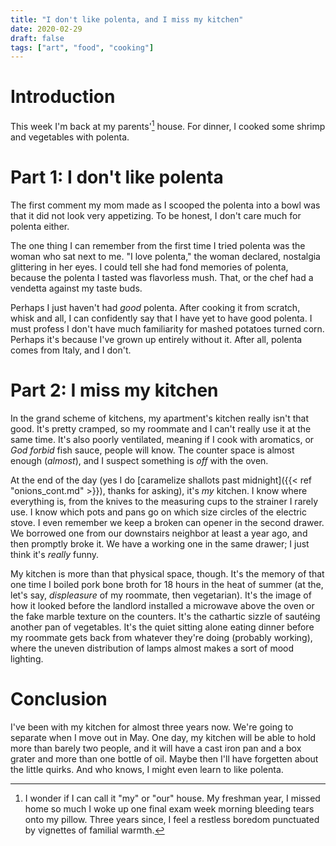 ```yaml
---
title: "I don't like polenta, and I miss my kitchen"
date: 2020-02-29
draft: false
tags: ["art", "food", "cooking"]
---
```

# Introduction
This week I'm back at my parents'[^1] house. For dinner, I cooked some shrimp and vegetables with polenta.
[^1]: I wonder if I can call it "my" or "our" house. My freshman year, I missed home so much I woke up one final exam week morning bleeding tears onto my pillow. Three years since, I feel a restless boredom punctuated by vignettes of familial warmth.
# Part 1: I don't like polenta
The first comment my mom made as I scooped the polenta into a bowl was that it did not look very appetizing. To be honest, I don't care much for polenta either.

The one thing I can remember from the first time I tried polenta was the woman who sat next to me. "I love polenta," the woman declared, nostalgia glittering in her eyes. I could tell she had fond memories of polenta, because the polenta I tasted was flavorless mush. That, or the chef had a vendetta against my taste buds.

Perhaps I just haven't had _good_ polenta. After cooking it from scratch, whisk and all, I can confidently say that I have yet to have good polenta. I must profess I don't have much familiarity for mashed potatoes turned corn. Perhaps it's because I've grown up entirely without it. After all, polenta comes from Italy, and I don't.
# Part 2: I miss my kitchen
In the grand scheme of kitchens, my apartment's kitchen really isn't that good. It's pretty cramped, so my roommate and I can't really use it at the same time. It's also poorly ventilated, meaning if I cook with aromatics, or _God forbid_ fish sauce, people will know. The counter space is almost enough (_almost_), and I suspect something is _off_ with the oven.

At the end of the day (yes I do [caramelize shallots past midnight]({{< ref "onions_cont.md" >}}), thanks for asking), it's _my_ kitchen. I know where everything is, from the knives to the measuring cups to the strainer I rarely use. I know which pots and pans go on which size circles of the electric stove. I even remember we keep a broken can opener in the second drawer. We borrowed one from our downstairs neighbor at least a year ago, and then promptly broke it. We have a working one in the same drawer; I just think it's _really_ funny.

My kitchen is more than that physical space, though. It's the memory of that one time I boiled pork bone broth for 18 hours in the heat of summer (at the, let's say, _displeasure_ of my roommate, then vegetarian). It's the image of how it looked before the landlord installed a microwave above the oven or the fake marble texture on the counters. It's the cathartic sizzle of sautéing another pan of vegetables. It's the quiet sitting alone eating dinner before my roommate gets back from whatever they're doing (probably working), where the uneven distribution of lamps almost makes a sort of mood lighting. 
# Conclusion
I've been with my kitchen for almost three years now. We're going to separate when I move out in May. One day, my kitchen will be able to hold more than barely two people, and it will have a cast iron pan and a box grater and more than one bottle of oil. Maybe then I'll have forgetten about the little quirks. And who knows, I might even learn to like polenta.
